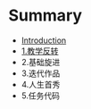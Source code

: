 # Summary

* [Introduction](README.md)
* [1.教学反转](1jiao_xue_fan_zhuan.md)
* 2.基础旋进
* 3.迭代作品
* 4.人生首秀
* 5.任务代码

